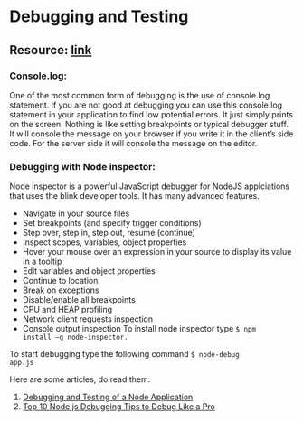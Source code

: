 # Debugging and Testing

## Resource: [link](https://nodejs.org/api/debugger.html)
### Console.log:
One of the most common form of debugging is the use of console.log statement. If you are not good at debugging you can use this console.log statement in your application to find low potential errors. It just simply prints on the screen. Nothing is like setting breakpoints or typical debugger stuff. It will console the message on your browser if you write it in the client’s side code. For the server side it will console the message on the editor.

### Debugging with Node inspector:
Node inspector is a powerful JavaScript debugger for NodeJS applciations that uses the blink developer tools. It has many advanced features.
- Navigate in your source files
- Set breakpoints (and specify trigger conditions)
- Step over, step in, step out, resume (continue)
- Inspect scopes, variables, object properties
- Hover your mouse over an expression in your source to display its value in a tooltip
- Edit variables and object properties
- Continue to location
- Break on exceptions
- Disable/enable all breakpoints
- CPU and HEAP profiling
- Network client requests inspection
- Console output inspection
To install node inspector type
<code>$ npm install –g node-inspector.</code>


To start debugging type the following command
<code>$ node-debug app.js</code>

Here are some articles, do read them:
1. [Debugging and Testing of a Node Application](https://www.geeksforgeeks.org/debugging-and-testing-of-a-node-application/)
2. [Top 10 Node.js Debugging Tips to Debug Like a Pro](https://stackify.com/node-js-debugging-tips/)
